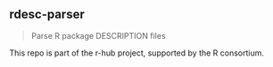 
## rdesc-parser

> Parse R package DESCRIPTION files

This repo is part of the r-hub project, supported by
the R consortium.
